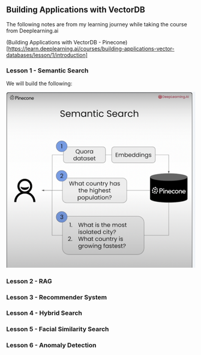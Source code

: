 ## Building Applications with VectorDB

The following notes are from my learning journey while taking the course from Deeplearning.ai

(Building Applications with VectorDB - Pinecone)[https://learn.deeplearning.ai/courses/building-applications-vector-databases/lesson/1/introduction]

### Lesson 1 - Semantic Search

We will build the following:

![alt text](image.png)

### Lesson 2 - RAG

### Lesson 3 - Recommender System

### Lesson 4 - Hybrid Search

### Lesson 5 - Facial Similarity Search

### Lesson 6 - Anomaly Detection


